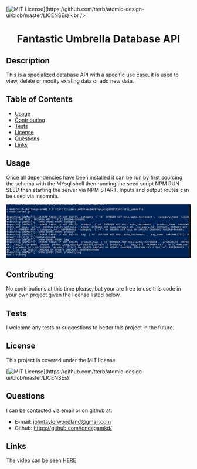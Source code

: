 [![MIT License](https://img.shields.io/apm/l/atomic-design-ui.svg?)](https://github.com/tterb/atomic-design-ui/blob/master/LICENSEs)
<br />
<p align="center">
  <h1 align="center">Fantastic Umbrella Database API</h1>
</p>

## Description 

This is a specialized database API with a specific use case. it is used to view, delete or modify existing data or add new data.

## Table of Contents

* [Usage](#usage)
* [Contributing](#contributing)
* [Tests](#tests)
* [License](#license)
* [Questions](#questions)
* [Links](#links)


## Usage 

Once all dependencies have been installed it can be run by first sourcing the schema with the MYsql shell then running the seed script NPM RUN SEED then starting the server via NPM START.  Inputs and output routes can be used via insomnia.

[![screenshot](./public/assets/img/umbrella.jpg)](https://watch.screencastify.com/v/dN2z78MHkB16iCepInnM/)


## Contributing

No contributions at this time please, but your are free to use this code in your own project given the license listed below.


## Tests

I welcome any tests or suggestions to better this project in the future.


## License

This project is covered under the MIT license.

[![MIT License](https://img.shields.io/apm/l/atomic-design-ui.svg?)](https://github.com/tterb/atomic-design-ui/blob/master/LICENSEs)


## Questions

I can be contacted via email or on github at:

* E-mail: johntaylorwoodland@gmail.com
* Github: https://github.com/jondagamkd/

## Links

The video can be seen [HERE](https://watch.screencastify.com/v/dN2z78MHkB16iCepInnM/)


